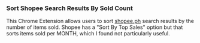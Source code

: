 ### Sort Shopee Search Results By Sold Count

This Chrome Extension allows users to sort [shopee.ph](https://shopee.ph/search?keyword=samsung%20980%201tb) search results by the number of items sold. Shopee has a "Sort By Top Sales" option but that sorts items sold per MONTH, which I found not particularly useful.
